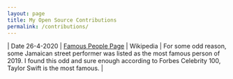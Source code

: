 ```yaml
---
layout: page
title: My Open Source Contributions
permalink: /contributions/
---
```


<!--
Type of the contribution should be "Wikipedia edit", "OpenStreet Map feature", "Documentation", "Course website", "Blog",
"Browse Add-on", etc.

The description should include a brief summary of what you did.

Replace the first row with your own contribution.

-->





| Date 26-4-2020       | [Famous People Page](https://en.wikipedia.org/w/index.php?title=Forbes_Celebrity_100&oldid=953390047)  | Wikipedia  | For some odd reason, some Jamaican street performer was listed as the most famous person of 2019. I found this odd and sure enough according to Forbes Celebrity 100, Taylor Swift is the most famous. |
